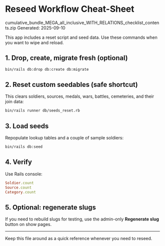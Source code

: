 # Reseed Workflow Cheat-Sheet

cumulative_bundle_MEGA_all_inclusive_WITH_RELATIONS_checklist_contents.zip
Generated: 2025-09-10

This app includes a reset script and seed data. Use these commands when you want to wipe and reload.

## 1. Drop, create, migrate fresh (optional)
```bash
bin/rails db:drop db:create db:migrate
```

## 2. Reset custom seedables (safe shortcut)
This clears soldiers, sources, medals, wars, battles, cemeteries, and their join data:
```bash
bin/rails runner db/seeds_reset.rb
```

## 3. Load seeds
Repopulate lookup tables and a couple of sample soldiers:
```bash
bin/rails db:seed
```

## 4. Verify
Use Rails console:
```ruby
Soldier.count
Source.count
Category.count
```

## 5. Optional: regenerate slugs
If you need to rebuild slugs for testing, use the admin-only **Regenerate slug** button on show pages.

---
Keep this file around as a quick reference whenever you need to reseed.
